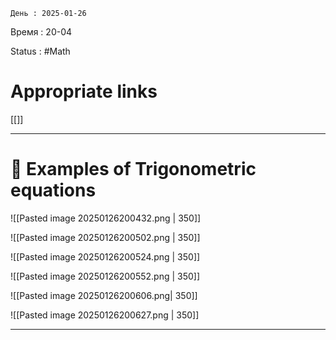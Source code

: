	День : 2025-01-26 
Время : 20-04

Status : #Math  


# Appropriate links
[[]]

---

# 📏 Examples of Trigonometric equations


![[Pasted image 20250126200432.png | 350]]

![[Pasted image 20250126200502.png | 350]]

![[Pasted image 20250126200524.png | 350]]

![[Pasted image 20250126200552.png | 350]]

![[Pasted image 20250126200606.png| 350]]

![[Pasted image 20250126200627.png | 350]]

---
